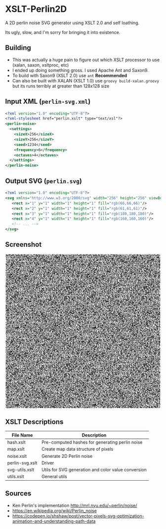# XSLT-Perlin2D


A 2D perlin noise SVG generator using XSLT 2.0 and self loathing.


Its ugly, slow, and I'm sorry for bringing it into existence.


## Building
* This was actually a huge pain to figure out which XSLT processor to use (xalan, saxon, xsltproc, etc)
* I ended up doing something gross. I used Apache Ant and Saxon9.
* To build with Saxon9 (XSLT 2.0) use ```ant``` **Recommended**
* Can also be built with XALAN (XSLT 1.0) use ```groovy build-xalan.groovy``` but its runs terribly at greater than 128x128 size


## Input XML (```perlin-svg.xml```)
```xml
<?xml version="1.0" encoding="UTF-8"?>
<?xml-stylesheet href="perlin.xslt" type="text/xsl"?>
<perlin-noise>
  <settings>
    <sizeX>256</sizeX>
    <sizeY>256</sizeY>
    <seed>1234</seed>
    <frequency>6</frequency>
    <octaves>4</octaves>
  </settings>
</perlin-noise>
```


## Output SVG (```perlin.svg```)
```xml
<?xml version="1.0" encoding="UTF-8"?>
<svg xmlns="http://www.w3.org/2000/svg" width="256" height="256" viewBox="0 0 256 256">
   <rect x="1" y="1" width="1" height="1" fill="rgb(66,66,66)"/>
   <rect x="2" y="1" width="1" height="1" fill="rgb(61,61,61)"/>
   <rect x="3" y="1" width="1" height="1" fill="rgb(180,180,180)"/>
   <rect x="4" y="1" width="1" height="1" fill="rgb(160,160,160)"/>
   <!-- ... -->
</svg>
```


## Screenshot
![perlin-screenshot](screenshot.PNG)


## XSLT Descriptions
| File Name | Description |
| --------- | ----------- |
| hash.xslt | Pre-computed hashes for generating perlin noise |
| map.xslt  | Create map data structure of pixels |
| noise.xslt | Generate 2D Perlin noise |
| perlin-svg.xslt | Driver |
| svg-utils.xslt | Utils for SVG generation and color value conversion |
| utils.xslt | General utils |


## Sources
* Ken Perlin's implementation http://mrl.nyu.edu/~perlin/noise/
* https://en.wikipedia.org/wiki/Perlin_noise
* https://codepen.io/shshaw/post/vector-pixels-svg-optimization-animation-and-understanding-path-data

